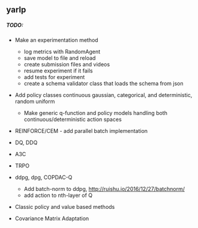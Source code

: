 
## yarlp


##### TODO:

- Make an experimentation method
    - log metrics with RandomAgent
    - save model to file and reload
    - create submission files and videos
    - resume experiment if it fails
    - add tests for experiment
    - create a schema validator class that loads the schema from json

- Add policy classes continuous gaussian, categorical, and deterministic, random uniform
    - Make generic q-function and policy models handling both continuous/deterministic action spaces

- REINFORCE/CEM - add parallel batch implementation
- DQ, DDQ
- A3C
- TRPO
- ddpg, dpg, COPDAC-Q
    - Add batch-norm to ddpg, http://ruishu.io/2016/12/27/batchnorm/
    - add action to nth-layer of Q
- Classic policy and value based methods
- Covariance Matrix Adaptation

